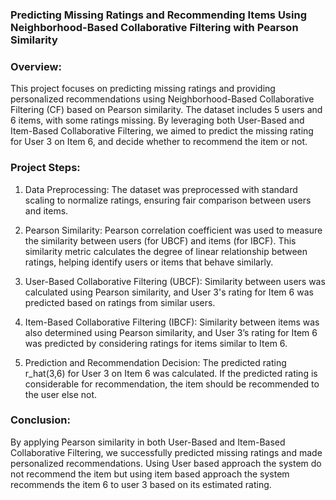 ### Predicting Missing Ratings and Recommending Items Using Neighborhood-Based Collaborative Filtering with Pearson Similarity
### Overview: 
This project focuses on predicting missing ratings and providing personalized recommendations using Neighborhood-Based Collaborative Filtering (CF) based on Pearson similarity. The dataset includes 5 users and 6 items, with some ratings missing. By leveraging both User-Based and Item-Based Collaborative Filtering, we aimed to predict the missing rating for User 3 on Item 6, and decide whether to recommend the item or not.

### Project Steps:

1. Data Preprocessing:
The dataset was preprocessed with standard scaling to normalize ratings, ensuring fair comparison between users and items.

2. Pearson Similarity:
Pearson correlation coefficient was used to measure the similarity between users (for UBCF) and items (for IBCF). This similarity metric calculates the degree of linear relationship between ratings, helping identify users or items that behave similarly.

3. User-Based Collaborative Filtering (UBCF):
Similarity between users was calculated using Pearson similarity, and User 3's rating for Item 6 was predicted based on ratings from similar users.

4. Item-Based Collaborative Filtering (IBCF):
Similarity between items was also determined using Pearson similarity, and User 3’s rating for Item 6 was predicted by considering ratings for items similar to Item 6.

5. Prediction and Recommendation Decision:
The predicted rating r_hat(3,6) for User 3 on Item 6 was calculated. If the predicted rating is considerable for recommendation, the item should be recommended to the user else not.

### Conclusion: 
By applying Pearson similarity in both User-Based and Item-Based Collaborative Filtering, we successfully predicted missing ratings and made personalized recommendations. Using User based approach the system do not recommend the item but using item based approach the system recommends the item 6 to user 3 based on its estimated rating.
